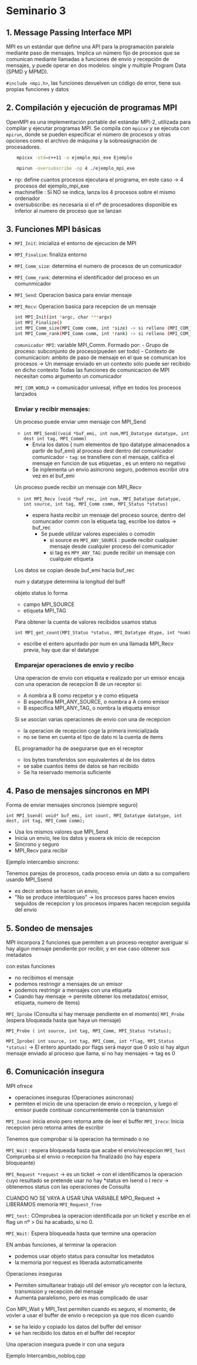 # Seminario 3

## 1. Message Passing Interface MPI

MPI es un estándar que define una API para la programación paralela mediante paso de mensajes. Implica un número fijo de procesos que se comunican mediante llamadas a funciones de envío y recepción de mensajes, y puede operar en dos modelos: single y multiple Program Data (SPMD y MPMD).

`#include <mpi.h>`, las funciones devuelven un código de error, tiene sus propias funciones y datos

## 2. Compilación y ejecución de programas MPI

OpenMPI es una implementación portable del estándar MPI-2, utilizada para compilar y ejecutar programas MPI. Se compila con `mpicxx` y se ejecuta con `mpirun`, donde se pueden especificar el número de procesos y otras opciones como el archivo de máquina y la sobreasignación de procesadores.

```bash
    mpicxx -std=c++11 -o ejemplo_mpi_exe Ejemplo
```

```bash
    mpirun -oversubscribe -np 4 ./ejemplo_mpi_exe
```

- np: define cuantos procesos ejecutara el programa, en este caso -> 4 procesos del ejemplo_mpi_exe
- machinefile : Si NO se indica, lanza los 4 procesos sobre el mismo ordenador
- oversubscribe: es necesaria si el nº de procesadores disponible es inferior al numero de proceso que se lanzan

## 3. Funciones MPI básicas

- `MPI_Init`: inicializa el entorno de ejecucion de MPI
- `MPI_Finalize`: finaliza entorno
- `MPI_Comm_size`: determina el numero de procesos de un comunicador
- `MPI_Comm_rank`: determina el identificador del proceso en un comunmicador
- `MPI_Send`: Operacion basica para enviar mensaje
- `MPI_Recv`: Operacion basica para recepcion de un mensaje

    ```bash
    int MPI_Init(int *argc, char ***argv)
    int MPI_Finalize()
    int MPI_Comm_size(MPI_Comm comm, int *size) -> si relleno (MPI_COM_WORLD, &num_procesos) -> devuelve el total de proceso de la aplicacion en num_procesos
    int MPI_Comm_rank(MPI_Comm comm, int *rank) -> si relleno (MPI_COM_WORLD, int &id_propio) -> devuelve el id propio 
    ```

    `comunicador MPI`: variable MPI_Comm. Formado por:
      - Grupo de proceso: subconjunto de proceso(pueden ser todo)
      - Contexto de comunicacion: ambito de paso de mensaje en el que se comunican los procesos -> Un mensaje enviado en un contexto sólo puede ser recibido en dicho contexto
                                   Todas las funciones de comunicacion de MPI necesitan como argumento un comunicador
    
    `MPI_COM_WORLD` -> comunicador univesal, inflye en todos los procesos lanzados


    ### Enviar y recibir mensajes:
    Un proceso puede enviar umn mensaje con MPI_Send 

    - `int MPI_Send((void *buf_emi, int num,MPI_Datatype datatype, int dest int tag, MPI_Commm)`
      - Envia los datos ( num elementos de tipo datatype almacenados a partir de buf_emi) al proceso dest dentro del comunicador comunicador
            - `tag`: se transfiere con el mensaje, califica el mensaje en funcion de sus etiquetas , es un entero no negativo
      - Se inplementa un envio asincrono seguro, podemos escribir otra vez en el buf_emi
    
    Un proceso puede recibir un mensaje con MPI_Recv

    - `int MPI_Recv (void *buf_rec, int num, MPI_Datatype datatype, int source, int tag, MPI_Comm comm, MPI_Status *status)`

      - espera hasta recibir un mensaje del proceso source, dentro del comuncador comm con la etiqueta tag, escribe los datos -> buf_rec
        - Se puede utilizar valores especiales o comodin
            - si source es `MPI_ANY_SOURCE` : puede recibir cualquier mensaje desde cualquier proceso del comunicador
            - si tag es `MPY_ANY_TAG`: puede recibir un mensaje con cualquier etiqueta

    Los datos se copian desde buf_emi hacia buf_rec

    num y datatype determina la longitud del buff

    objeto status lo forma
    - campo MPI_SOURCE 
   - etiqueta MPI_TAG
    
    Para obtener la cuenta de valores recibidos usamos status

    `int MPI_get_count(MPI_Status *status, MPI_Datatype dtype, int *num)`
  
    - escribe el entero apuntado por num en una llamada MPI_Recv previa, hay que dar el datatype


    ### Emparejar operaciones de envio y recibo 
    
    Una operacion de envio con etiqueta e realizado por un emisor encaja con una operacion de recepcion B de un receptor si:
    - A nombra a B como recpetor y e como etiqueta
    - B especifina MPI_ANY_SOURCE, o nombra a A como emisor
    - B especifica MPI_ANY_TAG, o nombra la etiqueta emisor
    
    Si se asocian varias operaciones de envio con una de recepcion  
    - la operacion de recepcion coge la primera inmicializada
    - no se tiene en cuenta el tipo de dato ni la cuenta de items
    
    EL programador ha de asegurarse que en el receptor  
    - los bytes transferidos son equivalentes al de los datos
    - se sabe cuantos items de datos se han recibido
    - Se ha reservado memoria suficiente


## 4. Paso de mensajes síncronos en MPI

Forma de enviar mensajes sincronos (siempre seguro)

`int MPI_Ssend( void* buf_emi, int count, MPI_Datatype datatype, int dest, int tag, MPI_Comm comm);`

- Usa los mismos valores que MPI_Send
- Inicia un envio, lee los datos y esoera ek inicio de recepcion
- Sincrono y seguro
- MPI_Recv para recibir

Ejemplo intercambio sincrono:

Tenemos parejas de procesos, cada proceso envia un dato a su compañero usando MPI_Ssend
- es decir ambos se hacen un envio, 
- "No se produce interbloqueo" -> los procesos pares hacen envios seguidos de recepcion y los procesos impares hacen recepcion seguida del envio


## 5. Sondeo de mensajes

MPI incorpora 2 funciones que permiten a un proceso receptor averiguar si hay algun mensaje pendiente por recibir, y en ese caso obtener sus metadatos

con estas funciones 
- no recibimos el mensaje
- podemos restringir a mensajes de un emisor
- podemos restringir a mensajes con una etiqueta
- Cuando hay mensaje -> permite obtener los metadatos( emisor, etiqueta, numero de items)
    
`MPI_Iprobe` (Consulta si hay mensaje pendiente en el momento)
`MPI_Probe` (espera bloqueada hasta que haya un mensaje)

`MPI_Probe ( int source, int tag, MPI_Comm, MPI_Status *status);` 


`MPI_Iprobe( int source, int tag, MPI_Comm, int *flag, MPI_Status *status)`
        -> El entero apuntado por flags será mayor que 0 solo si hay algun mensaje enviado al proceso que llama, si no hay mensajes -> tag es 0

## 6. Comunicación insegura

MPI ofrece 
- operaciones inseguras (Operaciones asincronas)
- permten el inicio de una operacion de envio o recepcion, y luego el emisor puede continuar concurrentemente con la transmision
    
`MPI_Isend`: inicia envio pero retorna ante de leer el buffer
`MPI_Irecv`: Inicia recepcion pero retorna antes de escribir

Tenemos que comprobar si la operacion ha terminado o no

`MPI_Wait` : espera bloqueada hasta que acabe el envio/recepcion
`MPI_Test` Comprueba si el envio o recepcion ha finalizado (no hay espera bloqueante)

`MPI_Request *request` -> es un ticket -> con el identificamos la operacion cuyo resultado se pretende usar
no hay *status en Isend o I recv -> obtenemos status con las operaciones de Consulta

CUANDO NO SE VAYA A USAR UNA VARIABLE MPO_Request -> LIBERAMOS memoria `MPI_Request_free`


`MPI_test:` COmprubea la operacion identificada por un ticket y escribe en el flag un nº > 0si ha acabado, si no 0.

`MPI_Wait:` Espera bloqueada hasta que termine una operacion

EN ambas funciones, al terminar la operacion
- podemos usar objeto status para consultar los metadatos
- la memoria por request es liberada automaticamente

Operaciones inseguras
- Permiten simultanear trabajo util del emisor y/o receptor con la lectura, transmision y recepcion del mensaje
- Aumenta paralelismo, pero es mas complicado de usar
    
Con MPI_Wait y MPI_Test permiten cuando es seguro, el momento, de vovler a usar el buffer de envio o recepcion ya que nos dicen cuando 
- se ha leido y copiado los datos del buffer del emisor
- se han recibido los datos en el buffer del receptor
    
Una operacion insegura puede ir con una segura

Ejemplo Intercambio_nobloq.cpp
